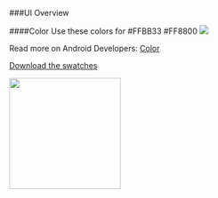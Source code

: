 ###UI Overview

####Color
Use these colors for 
\#FFBB33
\#FF8800
![](//android-doc-odm/res/colors.png)

Read more on Android Developers: [Color](http://developer.android.com/design/style/color.html "Android Developers")

[Download the swatches](http://developer.android.com/downloads/design/Android_Design_Color_Swatches_20120229.zip)


<img  src="/android-doc-odm/res/logo-slide-lock-screen.svg" style="width: 200px;"/>